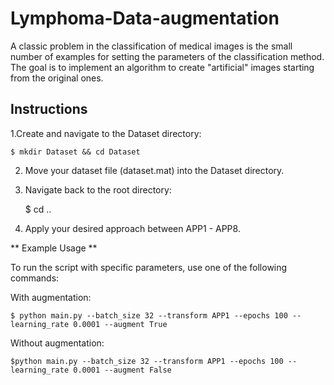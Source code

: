 # Lymphoma-Data-augmentation
A classic problem in the classification of medical images is the small number of examples for setting the parameters of the classification method. The goal is to implement an algorithm to create "artificial" images starting from the original ones.



## Instructions

1.Create and navigate to the Dataset directory:

	$ mkdir Dataset && cd Dataset

2. Move your dataset file (dataset.mat) into the Dataset directory.

3. Navigate back to the root directory:

	$ cd ..

4. Apply your desired approach between APP1 - APP8.


** Example Usage **

To run the script with specific parameters, use one of the following commands:

With augmentation:	

	$ python main.py --batch_size 32 --transform APP1 --epochs 100 --learning_rate 0.0001 --augment True

Without augmentation:

	$python main.py --batch_size 32 --transform APP1 --epochs 100 --learning_rate 0.0001 --augment False

